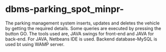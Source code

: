 # dbms-parking_spot_minpr-
  The parking management system inserts, updates and deletes the vehicle by getting the required details.
  Some queries are executed by pressing the button GO.
  The tools used are, JAVA swings for front-end and JAVA for back-end.
  For JAVA, Netbeans IDE is used. Backend database-MySQL is used bt using WAMP server. 
